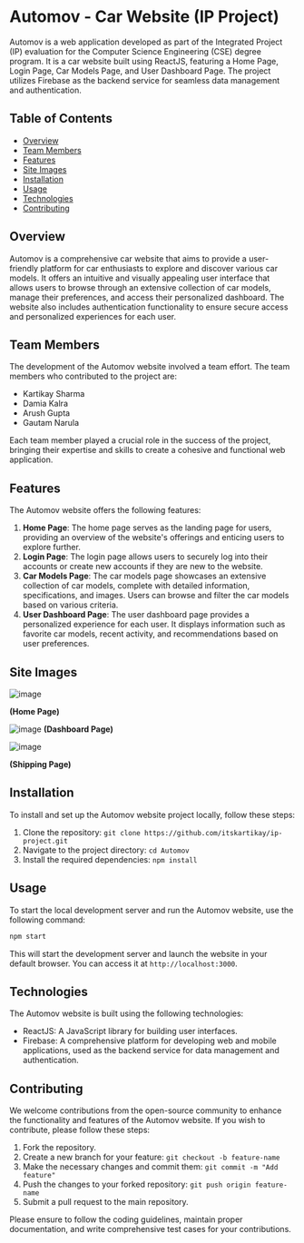 # Automov - Car Website (IP Project)

Automov is a web application developed as part of the Integrated Project (IP) evaluation for the Computer Science Engineering (CSE) degree program. It is a car website built using ReactJS, featuring a Home Page, Login Page, Car Models Page, and User Dashboard Page. The project utilizes Firebase as the backend service for seamless data management and authentication.

## Table of Contents

- [Overview](#overview)
- [Team Members](#team-members)
- [Features](#features)
- [Site Images](#site-images)
- [Installation](#installation)
- [Usage](#usage)
- [Technologies](#technologies)
- [Contributing](#contributing)

## Overview

Automov is a comprehensive car website that aims to provide a user-friendly platform for car enthusiasts to explore and discover various car models. It offers an intuitive and visually appealing user interface that allows users to browse through an extensive collection of car models, manage their preferences, and access their personalized dashboard. The website also includes authentication functionality to ensure secure access and personalized experiences for each user.

## Team Members

The development of the Automov website involved a team effort. The team members who contributed to the project are:

- Kartikay Sharma
- Damia Kalra
- Arush Gupta
- Gautam Narula

Each team member played a crucial role in the success of the project, bringing their expertise and skills to create a cohesive and functional web application.

## Features

The Automov website offers the following features:

1. **Home Page**: The home page serves as the landing page for users, providing an overview of the website's offerings and enticing users to explore further.
2. **Login Page**: The login page allows users to securely log into their accounts or create new accounts if they are new to the website.
3. **Car Models Page**: The car models page showcases an extensive collection of car models, complete with detailed information, specifications, and images. Users can browse and filter the car models based on various criteria.
4. **User Dashboard Page**: The user dashboard page provides a personalized experience for each user. It displays information such as favorite car models, recent activity, and recommendations based on user preferences.

## Site Images

![image](https://github.com/itskartikay/automov-ip_project/assets/95382213/752ac05e-23ba-4616-9a92-5fcf0156bb36)

**(Home Page)**

![image](https://github.com/itskartikay/automov-ip_project/assets/95382213/7b7e7303-1b2f-4456-81eb-169dd3a92e92)
**(Dashboard Page)**

![image](https://github.com/itskartikay/automov-ip_project/assets/95382213/a5d53a89-34e1-4c14-bbac-e8734b6e315e)

**(Shipping Page)**

## Installation

To install and set up the Automov website project locally, follow these steps:

1. Clone the repository: `git clone https://github.com/itskartikay/ip-project.git`
2. Navigate to the project directory: `cd Automov`
3. Install the required dependencies: `npm install`

## Usage

To start the local development server and run the Automov website, use the following command:

```bash
npm start
```

This will start the development server and launch the website in your default browser. You can access it at `http://localhost:3000`.

## Technologies

The Automov website is built using the following technologies:

- ReactJS: A JavaScript library for building user interfaces.
- Firebase: A comprehensive platform for developing web and mobile applications, used as the backend service for data management and authentication.

## Contributing

We welcome contributions from the open-source community to enhance the functionality and features of the Automov website. If you wish to contribute, please follow these steps:

1. Fork the repository.
2. Create a new branch for your feature: `git checkout -b feature-name`
3. Make the necessary changes and commit them: `git commit -m "Add feature"`
4. Push the changes to your forked repository: `git push origin feature-name`
5. Submit a pull request to the main repository.

Please ensure to follow the coding guidelines, maintain proper documentation, and write comprehensive test cases for your contributions.
